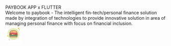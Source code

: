 PAYBOOK APP x FLUTTER<br>
Welcome to paybook - The  intelligent  fin-tech/personal  finance  solution  made  by  integration  of  technologies  to  provide  innovative  solution  in  area  of  managing  personal  finance with focus on financial inclusion.<br>
![My Image](frontend/images/food.png)